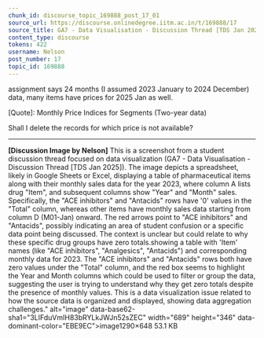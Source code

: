 ```yaml
---
chunk_id: discourse_topic_169888_post_17_01
source_url: https://discourse.onlinedegree.iitm.ac.in/t/169888/17
source_title: GA7 - Data Visualisation - Discussion Thread [TDS Jan 2025]
content_type: discourse
tokens: 422
username: Nelson
post_number: 17
topic_id: 169888
---
```


 assignment says 24 months (I assumed 2023 January to 2024 December) data, many items have prices for 2025 Jan as well.

[Quote]: 
Monthly Price Indices for Segments (Two-year data)

Shall I delete the records for which price is not available?

---

**[Discussion Image by Nelson]** This is a screenshot from a student discussion thread focused on data visualization (GA7 - Data Visualisation - Discussion Thread [TDS Jan 2025]). The image depicts a spreadsheet, likely in Google Sheets or Excel, displaying a table of pharmaceutical items along with their monthly sales data for the year 2023, where column A lists drug "Item", and subsequent columns show "Year" and "Month" sales. Specifically, the "ACE inhibitors" and "Antacids" rows have '0' values in the "Total" column, whereas other items have monthly sales data starting from column D (M01-Jan) onward. The red arrows point to "ACE inhibitors" and "Antacids", possibly indicating an area of student confusion or a specific data point being discussed. The context is unclear but could relate to why these specific drug groups have zero totals.showing a table with 'Item' names (like "ACE inhibitors", "Analgesics", "Antacids") and corresponding monthly data for 2023. The "ACE inhibitors" and "Antacids" rows both have zero values under the "Total" column, and the red box seems to highlight the Year and Month columns which could be used to filter or group the data, suggesting the user is trying to understand why they get zero totals despite the presence of monthly values. This is a data visualization issue related to how the source data is organized and displayed, showing data aggregation challenges." alt="image" data-base62-sha1="3LIFduVmIH83bRYLkJWJn52sZEC" width="689" height="346" data-dominant-color="EBE9EC">image1290×648 53.1 KB
